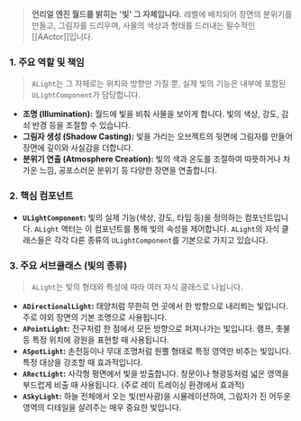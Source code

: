 
> **언리얼 엔진 월드를 밝히는 '빛' 그 자체입니다.** 레벨에 배치되어 장면의 분위기를 만들고, 그림자를 드리우며, 사물의 색상과 형태를 드러내는 필수적인 [[AActor]]입니다.

### **1. 주요 역할 및 책임**
> `ALight`는 그 자체로는 위치와 방향만 가질 뿐, 실제 빛의 기능은 내부에 포함된 `ULightComponent`가 담당합니다.
* **조명 (Illumination):**
    월드에 빛을 비춰 사물을 보이게 합니다. 빛의 색상, 강도, 감쇠 반경 등을 조절할 수 있습니다.
* **그림자 생성 (Shadow Casting):**
    빛을 가리는 오브젝트의 뒷면에 그림자를 만들어 장면에 깊이와 사실감을 더합니다.
* **분위기 연출 (Atmosphere Creation):**
    빛의 색과 온도를 조절하여 따뜻하거나 차가운 느낌, 공포스러운 분위기 등 다양한 장면을 연출합니다.

### **2. 핵심 컴포넌트**
* **`ULightComponent`:**
    빛의 실제 기능(색상, 강도, 타입 등)을 정의하는 컴포넌트입니다. `ALight` 액터는 이 컴포넌트를 통해 빛의 속성을 제어합니다. `ALight`의 자식 클래스들은 각각 다른 종류의 `ULightComponent`를 기본으로 가지고 있습니다.

### **3. 주요 서브클래스 (빛의 종류)**
> `ALight`는 빛의 형태와 특성에 따라 여러 자식 클래스로 나뉩니다.
* **`ADirectionalLight`:**
    태양처럼 무한히 먼 곳에서 한 방향으로 내리쬐는 빛입니다. 주로 야외 장면의 기본 조명으로 사용됩니다.
* **`APointLight`:**
    전구처럼 한 점에서 모든 방향으로 퍼져나가는 빛입니다. 램프, 촛불 등 특정 위치에 광원을 표현할 때 사용됩니다.
* **`ASpotLight`:**
    손전등이나 무대 조명처럼 원뿔 형태로 특정 영역만 비추는 빛입니다. 특정 대상을 강조할 때 효과적입니다.
* **`ARectLight`:**
    사각형 평면에서 빛을 방출합니다. 창문이나 형광등처럼 넓은 영역을 부드럽게 비출 때 사용됩니다. (주로 레이 트레이싱 환경에서 효과적)
* **`ASkyLight`:**
    하늘 전체에서 오는 빛(반사광)을 시뮬레이션하여, 그림자가 진 어두운 영역의 디테일을 살려주는 매우 중요한 빛입니다.
